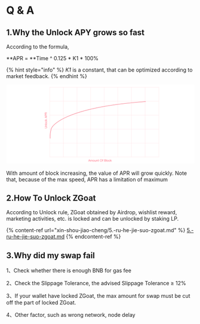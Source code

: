 # Q & A

## 1.Why the Unlock APY grows so fast

According to the formula,&#x20;

**APR = **Time ^ 0.125 \*  K1 \* 100%

{% hint style="info" %}
_K1_ is a constant, that can be optimized according to market feedback.
{% endhint %}

![](../.gitbook/assets/simulation-of-unlock-apr.png)

With amount of block increasing, the value of APR will grow quickly. Note that, because of the max speed, APR has a limitation of maximum

## 2.How To Unlock ZGoat&#x20;

According to Unlock rule, ZGoat obtained by Airdrop, wishlist reward, marketing activities, etc. is locked and can be unlocked by staking LP.

{% content-ref url="xin-shou-jiao-cheng/5.-ru-he-jie-suo-zgoat.md" %}
[5.-ru-he-jie-suo-zgoat.md](xin-shou-jiao-cheng/5.-ru-he-jie-suo-zgoat.md)
{% endcontent-ref %}

## 3.Why did my swap fail

1、Check whether there is enough BNB for gas fee

2、Check the Slippage Tolerance, the advised Slippage Tolerance ≥ 12%

3、If your wallet have locked ZGoat, the max amount for swap must be cut off the part of locked ZGoat.

4、Other factor, such as wrong network, node delay
